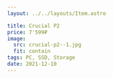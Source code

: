 ```yaml
---
layout: ../../layouts/Item.astro

title: Crucial P2
price: 7'599₽
image:
  src: crucial-p2--1.jpg
  fit: contain
tags: PC, SSD, Storage
date: 2021-12-10
---
```

